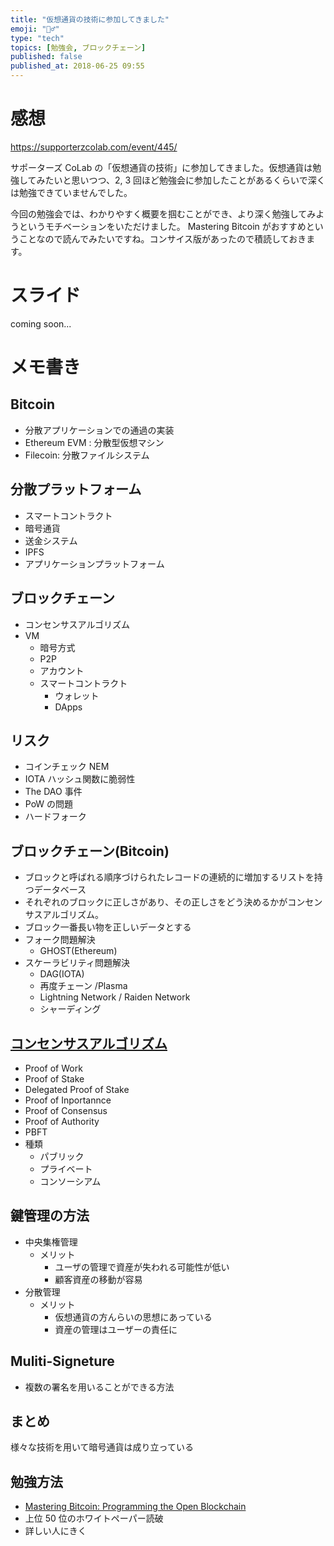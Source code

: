 ```yaml
---
title: "仮想通貨の技術に参加してきました"
emoji: "🏃‍♂️"
type: "tech"
topics: [勉強会, ブロックチェーン]
published: false
published_at: 2018-06-25 09:55
---
```


# 感想

https://supporterzcolab.com/event/445/

サポーターズ CoLab の「仮想通貨の技術」に参加してきました。仮想通貨は勉強してみたいと思いつつ、2, 3 回ほど勉強会に参加したことがあるくらいで深くは勉強できていませんでした。

今回の勉強会では、わかりやすく概要を掴むことができ、より深く勉強してみようというモチベーションをいただけました。
Mastering Bitcoin がおすすめということなので読んでみたいですね。コンサイス版があったので積読しておきます。

# スライド

coming soon...

# メモ書き

## Bitcoin

- 分散アプリケーションでの通過の実装
- Ethereum EVM : 分散型仮想マシン
- Filecoin: 分散ファイルシステム

## 分散プラットフォーム

- スマートコントラクト
- 暗号通貨
- 送金システム
- IPFS
- アプリケーションプラットフォーム

## ブロックチェーン

- コンセンサスアルゴリズム
- VM
  - 暗号方式
  - P2P
  - アカウント
  - スマートコントラクト
    - ウォレット
    - DApps

## リスク

- コインチェック NEM
- IOTA ハッシュ関数に脆弱性
- The DAO 事件
- PoW の問題
- ハードフォーク

## ブロックチェーン(Bitcoin)

- ブロックと呼ばれる順序づけられたレコードの連続的に増加するリストを持つデータベース
- それぞれのブロックに正しさがあり、その正しさをどう決めるかがコンセンサスアルゴリズム。
- ブロック一番長い物を正しいデータとする
- フォーク問題解決
  - GHOST(Ethereum)
- スケーラビリティ問題解決
  - DAG(IOTA)
  - 再度チェーン /Plasma
  - Lightning Network / Raiden Network
  - シャーディング

## [コンセンサスアルゴリズム](https://www.mof.go.jp/pri/summary/topics/cy2017/201701a.pdf)

- Proof of Work
- Proof of Stake
- Delegated Proof of Stake
- Proof of Inportannce
- Proof of Consensus
- Proof of Authority
- PBFT
- 種類
  - パブリック
  - プライベート
  - コンソーシアム

## 鍵管理の方法

- 中央集権管理
  - メリット
    - ユーザの管理で資産が失われる可能性が低い
    - 顧客資産の移動が容易
- 分散管理
  - メリット
    - 仮想通貨の方んらいの思想にあっている
    - 資産の管理はユーザーの責任に

## Muliti-Signeture

- 複数の署名を用いることができる方法

## まとめ

様々な技術を用いて暗号通貨は成り立っている

## 勉強方法

- [Mastering Bitcoin: Programming the Open Blockchain](https://amzn.to/41Lb3kI)
- 上位 50 位のホワイトペーパー読破
- 詳しい人にきく
